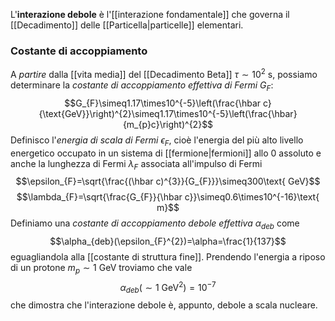 L'**interazione debole** è l'[[interazione fondamentale]] che governa il [[Decadimento]] delle [[Particella|particelle]] elementari.
### Costante di accoppiamento
A *partire* dalla [[vita media]] del [[Decadimento Beta]] $\tau\sim10^{2}$ s, possiamo determinare la *costante di accoppiamento effettiva di Fermi* $G_{F}$:
$$G_{F}\simeq1.17\times10^{-5}\left(\frac{\hbar c}{\text{GeV}}\right)^{2}\simeq1.17\times10^{-5}\left(\frac{\hbar}{m_{p}c}\right)^{2}$$
Definisco l'*energia di scala di Fermi* $\epsilon_{F}$, cioè l'energia del più alto livello energetico occupato in un sistema di [[fermione|fermioni]] allo 0 assoluto e anche la lunghezza di Fermi $\lambda_{F}$ associata all'impulso di Fermi
$$\epsilon_{F}=\sqrt{\frac{(\hbar c)^{3}}{G_{F}}}\simeq300\text{ GeV}$$
$$\lambda_{F}=\sqrt{\frac{G_{F}}{\hbar c}}\simeq0.6\times10^{-16}\text{ m}$$
Definiamo una *costante di accoppiamento debole effettiva* $\alpha_{deb}$ come
$$\alpha_{deb}(\epsilon_{F}^{2})=\alpha=\frac{1}{137}$$
eguagliandola alla [[costante di struttura fine]]. Prendendo l'energia a riposo di un protone $m_{p}\sim1$ GeV troviamo che vale
$$\alpha_{deb}(\sim1\text{ GeV}^{2})=10^{-7}$$
che dimostra che l'interazione debole è, appunto, debole a scala nucleare.